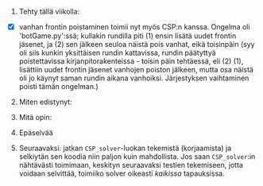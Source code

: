1. Tehty tällä viikolla:
- [x] vanhan frontin poistaminen toimii nyt myös CSP:n kanssa. Ongelma oli 'botGame.py':ssä; kullakin rundilla piti (1) ensin lisätä uudet frontin jäsenet, ja (2) sen jälkeen seuloa näistä pois vanhat, eikä toisinpäin (syy oli siis kunkin yksittäisen rundin kattavissa, rundin päätyttyä poistettavissa kirjanpitorakenteissa - toisin päin tehtäessä, eli (2) (1), lisättiin uudet frontin jäsenet vanhojen poiston jälkeen, mutta osa näistä oli jo käynyt saman rundin aikana vanhoiksi. Järjestyksen vaihtaminen poisti tämän ongelman.)

2. Miten edistynyt: 
3. Mitä opin:


4. Epäselvää
5. Seuraavaksi: jatkan `CSP_solver`-luokan tekemistä (korjaamista) ja selkiytän sen koodia niin paljon kuin mahdollista. Jos saan `CSP_solver`:in nähtävästi toimimaan, keskityn seuraavaksi testien tekemiseen, jotta voidaan selvittää, toimiiko solver oikeasti _kaikissa_ tapauksissa.
